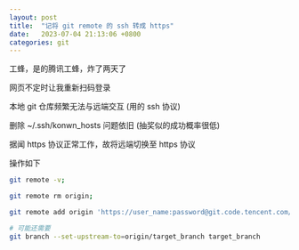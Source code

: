 ```yaml
---
layout: post
title:  "记将 git remote 的 ssh 转成 https"
date:   2023-07-04 21:13:06 +0800
categories: git
---
```


工蜂，是的腾讯工蜂，炸了两天了

网页不定时让我重新扫码登录

本地 git 仓库频繁无法与远端交互 (用的 ssh 协议)

删除 ~/.ssh/konwn_hosts 问题依旧 (抽奖似的成功概率很低)

据闻 https 协议正常工作，故将远端切换至 https 协议

操作如下

```bash
git remote -v;

git remote rm origin;

git remote add origin 'https://user_name:password@git.code.tencent.com/project/repo.git';

# 可能还需要
git branch --set-upstream-to=origin/target_branch target_branch
```
